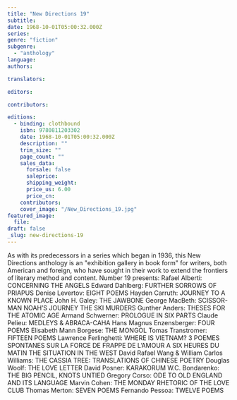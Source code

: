 ```yaml
---
title: "New Directions 19"
subtitle:
date: 1968-10-01T05:00:32.000Z
series:
genre: "fiction"
subgenre:
  - "anthology"
language:
authors:

translators:

editors:

contributors:

editions:
  - binding: clothbound
    isbn: 9780811203302
    date: 1968-10-01T05:00:32.000Z
    description: ""
    trim_size: ""
    page_count: ""
    sales_data:
      forsale: false
      saleprice:
      shipping_weight:
      price_us: 6.00
      price_cn:
    contributors:
    cover_image: "/New_Directions_19.jpg"
featured_image:
  file:
draft: false
_slug: new-directions-19
---
```


As with its predecessors in a series which began in 1936, this New Directions anthology is an "exhibition gallery in book form" for writers, both American and foreign, who have sought in their work to extend the frontiers of literary method and content. Number 19 presents: Rafael Alberti: CONCERNING THE ANGELS Edward Dahlberg: FURTHER SORROWS OF PRIAPUS Denise Levertov: EIGHT POEMS Hayden Carruth: JOURNEY TO A KNOWN PLACE John H. Galey: THE JAWBONE George MacBeth: SCISSOR-MAN NOAH’S JOURNEY THE SKI MURDERS Gunther Anders: THESES FOR THE ATOMIC AGE Armand Schwerner: PROLOGUE IN SIX PARTS Claude Pelieu: MEDLEYS & ABRACA-CAHA Hans Magnus Enzensberger: FOUR POEMS Elisabeth Mann Borgese: THE MONGOL Tomas Transtromer: FIFTEEN POEMS Lawrence Ferlinghetti: WHERE IS VIETNAM? 3 POEMES SPONTANES SUR LA FORCE DE FRAPPE DE L’AMOUR A SIX HEURES DU MATIN THE SITUATION IN THE WEST David Rafael Wang & William Carlos Williams: THE CASSIA TREE: TRANSLATIONS OF CHINESE POETRY Douglas Woolf: THE LOVE LETTER David Posner: KARAKORUM W.C. Bondarenko: THE BIG PENCIL, KNOTS UNTIED Gregory Corso: ODE TO OLD ENGLAND AND ITS LANGUAGE Marvin Cohen: THE MONDAY RHETORIC OF THE LOVE CLUB Thomas Merton: SEVEN POEMS Fernando Pessoa: TWELVE POEMS

